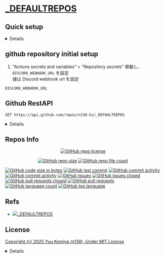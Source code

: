 # [_DEFAULTREPOS](https://github.com/n138-kz/_DEFAULTREPOS)

## Quick setup

<details>

### if you’ve done this kind of thing before

```sh
git clone https://github.com/n138-kz/_DEFAULTREPOS.git
```

```sh
git clone git@github.com:n138-kz/_DEFAULTREPOS.git
```

### …or create a new repository on the command line

```sh
touch README.md
git init
git add README.md
git commit -m init
git branch -M main
git remote add origin git@github.com:n138-kz/_DEFAULTREPOS.git
git branch --set-upstream-to=origin/main main
git config pull.rebase false
git fetch
git pull
git merge --allow-unrelated-histories origin/main
git push -u origin main
```

- [git merge --allow-unrelated-histories origin/main](https://qiita.com/mei28/items/85bc881ac1f26332ac15)

### …or push an existing repository from the command line

```sh
git remote add origin git@github.com:n138-kz/_DEFAULTREPOS.git
git branch -M main
git push -u origin main
```

### pull an another existing repository from the command line

```sh
git config pull.rebase false
git branch -r
git pull origin {remote-repos-name}:{local-repos-name}
git checkout {local-repos-name}
git branch --set-upstream-to=origin/{remote-repos-name} {local-repos-name}
```

</details>

## github repository initial setup

1. "Actions secrets and variables" > "Repository secrets" 移動し、`DISCORD_WEBHOOK_URL` を設定  
  値は Discord webhook url を設定

```
DISCORD_WEBHOOK_URL
```

## Github RestAPI

```http
GET https://api.github.com/repos/n138-kz/_DEFAULTREPOS
```

<details>

  [n138-kz/_DEFAULTREPOS](https://api.github.com/repos/n138-kz/_DEFAULTREPOS) (Public repos only)
  
</details>

## Repos Info

<div align="center">

  [![GitHub repo license](https://img.shields.io/github/license/n138-kz/_DEFAULTREPOS)](/LICENSE)

</div>
<div align="center">

  [![GitHub repo size](https://img.shields.io/github/repo-size/n138-kz/_DEFAULTREPOS)](/../../)
  [![GitHub repo file count](https://img.shields.io/github/directory-file-count/n138-kz/_DEFAULTREPOS)](/../../)

</div>
<div align="center"></div>

[![GitHub code size in bytes](https://img.shields.io/github/languages/code-size/n138-kz/_DEFAULTREPOS)](/../../)
[![GitHub last commit](https://img.shields.io/github/last-commit/n138-kz/_DEFAULTREPOS)](/../../commits)
[![GitHub commit activity](https://img.shields.io/github/commit-activity/w/n138-kz/_DEFAULTREPOS)](/../../commits)
[![GitHub commit activity](https://img.shields.io/github/commit-activity/t/n138-kz/_DEFAULTREPOS)](/../../commits)
[![GitHub issues](https://img.shields.io/github/issues/n138-kz/_DEFAULTREPOS)](/../../issues)
[![GitHub issues closed](https://img.shields.io/github/issues-closed/n138-kz/_DEFAULTREPOS)](/../../issues)
[![GitHub pull requests closed](https://img.shields.io/github/issues-pr-closed/n138-kz/_DEFAULTREPOS)](/../../pulls)
[![GitHub pull requests](https://img.shields.io/github/issues-pr/n138-kz/_DEFAULTREPOS)](/../../pulls)
[![GitHub language count](https://img.shields.io/github/languages/count/n138-kz/_DEFAULTREPOS)](/../../)
[![GitHub top language](https://img.shields.io/github/languages/top/n138-kz/_DEFAULTREPOS)](/../../)

## Refs

- [![](https://www.google.com/s2/favicons?size=64&domain=https://github.com)_DEFAULTREPOS](https://github.com/n138-kz/_DEFAULTREPOS/)

## License

[Copyright (c) 2025 Yuu Komiya (n138), Under MIT License](LICENSE)  

<details>

[MIT_License | wikipedia](https://ja.wikipedia.org/wiki/MIT_License)

[The MIT License](https://opensource.org/license/mit/)
> [n138-kz/*](./) is licensed under the `MIT License`.  
>
> Permission is hereby granted, free of charge, to any person obtaining a copy of this software and associated documentation files (the “Software”), to deal in the Software without restriction, including without limitation the rights to use, copy, modify, merge, publish, distribute, sublicense, and/or sell copies of the Software, and to permit persons to whom the Software is furnished to do so, subject to the following conditions:
>
> `Copyright <YEAR> <COPYRIGHT HOLDER>`
> 
> The above copyright notice and this permission notice shall be included in all copies or substantial portions of the Software.
> 
> THE SOFTWARE IS PROVIDED “AS IS”, WITHOUT WARRANTY OF ANY KIND, EXPRESS OR IMPLIED, INCLUDING BUT NOT LIMITED TO THE WARRANTIES OF MERCHANTABILITY, FITNESS FOR A PARTICULAR PURPOSE AND NONINFRINGEMENT. IN NO EVENT SHALL THE AUTHORS OR COPYRIGHT HOLDERS BE LIABLE FOR ANY CLAIM, DAMAGES OR OTHER LIABILITY, WHETHER IN AN ACTION OF CONTRACT, TORT OR OTHERWISE, ARISING FROM, OUT OF OR IN CONNECTION WITH THE SOFTWARE OR THE USE OR OTHER DEALINGS IN THE SOFTWARE.

[The MIT License](https://opensource.org/license/mit/)
> [n138-kz/*](./) は、MIT ライセンスに基づいてライセンスされています。  
> 以下に定める条件に従い、本ソフトウェアおよび関連文書のファイル（以下「ソフトウェア」）の複製を取得するすべての人に対し、ソフトウェアを無制限に扱うことを無償で許可します。これには、ソフトウェアの複製を使用、複写、変更、結合、掲載、頒布、サブライセンス、および/または販売する権利、およびソフトウェアを提供する相手に同じことを許可する権利も無制限に含まれます。  
>
> `Copyright (c) <著作権発生年> <著作権保持者名>`
> 
> 上記の著作権表示および本許諾表示を、ソフトウェアのすべての複製または重要な部分に記載するものとします。
>
> ソフトウェアは「現状のまま」で、明示であるか暗黙であるかを問わず、何らの保証もなく提供されます。ここでいう保証とは、商品性、特定の目的への適合性、および権利非侵害についての保証も含みますが、それに限定されるものではありません。
> 作者または著作権者は、契約行為、不法行為、またはそれ以外であろうと、ソフトウェアに起因または関連し、あるいはソフトウェアの使用またはその他の扱いによって生じる一切の請求、損害、その他の義務について何らの責任も負わないものとします。

### Permissions / 許可
- Commercial use / 商用利用
- Modification / 改変
- Distribution / 再配布
- Private use / 私的使用 

### Limitations / 制限事項
- Liability / 発生した問題に責任を負わない
- Warranty / 無保証

</details>
